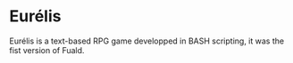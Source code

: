 # Eurélis
Eurélis is a text-based RPG game developped in BASH scripting, it was the fist version of Fuald.
